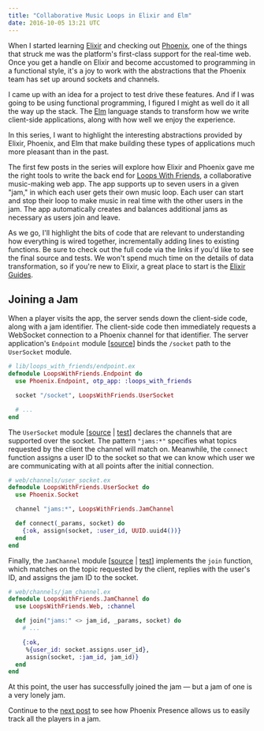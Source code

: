 ```yaml
---
title: "Collaborative Music Loops in Elixir and Elm"
date: 2016-10-05 13:21 UTC
---
```



When I started learning [Elixir] and checking out [Phoenix], one of the things that struck me was the platform's first-class support for the real-time web. Once you get a handle on Elixir and become accustomed to programming in a functional style, it's a joy to work with the abstractions that the Phoenix team has set up around sockets and channels.

I came up with an idea for a project to test drive these features. And if I was going to be using functional programming, I figured I might as well do it all the way up the stack. The [Elm] language stands to transform how we write client-side applications, along with how well we enjoy the experience.

In this series, I want to highlight the interesting abstractions provided by Elixir, Phoenix, and Elm that make building these types of applications much more pleasant than in the past.

The first few posts in the series will explore how Elixir and Phoenix gave me the right tools to write the back end for [Loops With Friends], a collaborative music-making web app. The app supports up to seven users in a given "jam," in which each user gets their own music loop. Each user can start and stop their loop to make music in real time with the other users in the jam. The app automatically creates and balances additional jams as necessary as users join and leave.

As we go, I'll highlight the bits of code that are relevant to understanding how everything is wired together, incrementally adding lines to existing functions. Be sure to check out the full code via the links if you'd like to see the final source and tests. We won't spend much time on the details of data transformation, so if you're new to Elixir, a great place to start is the [Elixir Guides].

## Joining a Jam

When a player visits the app, the server sends down the client-side code, along with a jam identifier. The client-side code then immediately requests a WebSocket connection to a Phoenix channel for that identifier. The server application's `Endpoint` module [[source][Endpoint source]] binds the `/socket` path to the `UserSocket` module.

~~~ elixir
# lib/loops_with_friends/endpoint.ex
defmodule LoopsWithFriends.Endpoint do
  use Phoenix.Endpoint, otp_app: :loops_with_friends

  socket "/socket", LoopsWithFriends.UserSocket

  # ...
end
~~~

The `UserSocket` module [[source][UserSocket source] \| [test][UserSocket test]] declares the channels that are supported over the socket. The pattern `"jams:*"` specifies what topics requested by the client the channel will match on. Meanwhile, the `connect` function assigns a user ID to the socket so that we can know which user we are communicating with at all points after the initial connection.


~~~ elixir
# web/channels/user_socket.ex
defmodule LoopsWithFriends.UserSocket do
  use Phoenix.Socket

  channel "jams:*", LoopsWithFriends.JamChannel

  def connect(_params, socket) do
    {:ok, assign(socket, :user_id, UUID.uuid4())}
  end
end
~~~

Finally, the `JamChannel` module [[source][JamChannel source] \| [test][JamChannel test]] implements the `join` function, which matches on the topic requested by the client, replies with the user's ID, and assigns the jam ID to the socket.

~~~ elixir
# web/channels/jam_channel.ex
defmodule LoopsWithFriends.JamChannel do
  use LoopsWithFriends.Web, :channel

  def join("jams:" <> jam_id, _params, socket) do
    # ...

    {:ok,
     %{user_id: socket.assigns.user_id},
     assign(socket, :jam_id, jam_id)}
  end
end
~~~

At this point, the user has successfully joined the jam — but a jam of one is a very lonely jam.

Continue to the [next post] to see how Phoenix Presence allows us to easily track all the players in a jam.


[Elixir]: http://elixir-lang.org/
[Phoenix]: http://www.phoenixframework.org/
[Elm]: http://elm-lang.org/
[Loops With Friends]: http://loops-with-friends.herokuapp.com/
[Elixir Guides]: http://elixir-lang.org/getting-started/introduction.html
[Endpoint source]: https://github.com/jeffcole/loops_with_friends/blob/back-end-blog-posts/lib/loops_with_friends/endpoint.ex
[UserSocket source]: https://github.com/jeffcole/loops_with_friends/blob/back-end-blog-posts/web/channels/user_socket.ex
[UserSocket test]: https://github.com/jeffcole/loops_with_friends/blob/back-end-blog-posts/test/channels/user_socket_test.exs
[JamChannel source]: https://github.com/jeffcole/loops_with_friends/blob/back-end-blog-posts/web/channels/jam_channel.ex
[JamChannel test]: https://github.com/jeffcole/loops_with_friends/blob/back-end-blog-posts/test/channels/jam_channel_test.exs
[next post]: ./2016-10-06-jamming-with-phoenix-presence.html
